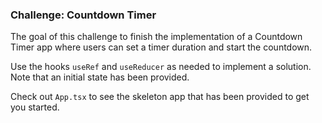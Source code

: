 ### Challenge: Countdown Timer

The goal of this challenge to finish the implementation of a Countdown Timer app where users can set a timer duration and start the countdown.

Use the hooks `useRef` and `useReducer` as needed to implement a solution. Note that an initial state has been provided.

Check out `App.tsx` to see the skeleton app that has been provided to get you started.